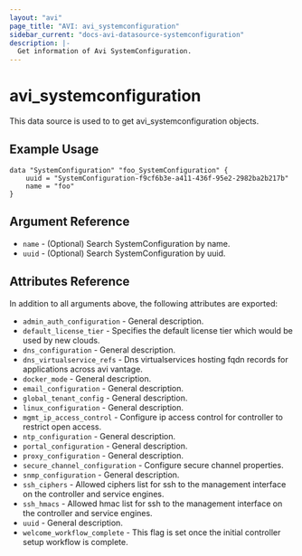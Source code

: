 ```yaml
---
layout: "avi"
page_title: "AVI: avi_systemconfiguration"
sidebar_current: "docs-avi-datasource-systemconfiguration"
description: |-
  Get information of Avi SystemConfiguration.
---
```


# avi_systemconfiguration

This data source is used to to get avi_systemconfiguration objects.

## Example Usage

```hcl
data "SystemConfiguration" "foo_SystemConfiguration" {
    uuid = "SystemConfiguration-f9cf6b3e-a411-436f-95e2-2982ba2b217b"
    name = "foo"
}
```

## Argument Reference

* `name` - (Optional) Search SystemConfiguration by name.
* `uuid` - (Optional) Search SystemConfiguration by uuid.

## Attributes Reference

In addition to all arguments above, the following attributes are exported:

* `admin_auth_configuration` - General description.
* `default_license_tier` - Specifies the default license tier which would be used by new clouds.
* `dns_configuration` - General description.
* `dns_virtualservice_refs` - Dns virtualservices hosting fqdn records for applications across avi vantage.
* `docker_mode` - General description.
* `email_configuration` - General description.
* `global_tenant_config` - General description.
* `linux_configuration` - General description.
* `mgmt_ip_access_control` - Configure ip access control for controller to restrict open access.
* `ntp_configuration` - General description.
* `portal_configuration` - General description.
* `proxy_configuration` - General description.
* `secure_channel_configuration` - Configure secure channel properties.
* `snmp_configuration` - General description.
* `ssh_ciphers` - Allowed ciphers list for ssh to the management interface on the controller and service engines.
* `ssh_hmacs` - Allowed hmac list for ssh to the management interface on the controller and service engines.
* `uuid` - General description.
* `welcome_workflow_complete` - This flag is set once the initial controller setup workflow is complete.

